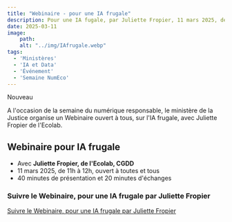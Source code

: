 ```yaml
---
title: "Webinaire - pour une IA frugale"
description: Pour une IA fugale, par Juliette Fropier, 11 mars 2025, de 11h à 12h
date: 2025-03-11
image:
    path:
    alt: "../img/IAfrugale.webp"
tags:
  - 'Ministères'
  - 'IA et Data'
  - 'Événement'
  - 'Semaine NumEco'
---
```


<span class="fr-badge fr-badge--success fr-badge--no-icon">Nouveau</span>

<!-- chapô-->
A l'occasion de la semaine du numérique responsable, le ministère de la Justice organise un Webinaire ouvert à tous, sur l'IA frugale, avec Juliette Fropier de l'Ecolab.
<!-- texte-->

## Webinaire pour IA frugale

* Avec **Juliette Fropier, de l'Ecolab, CGDD**
* 11 mars 2025, de 11h à 12h, ouvert à toutes et tous
* 40 minutes de présentation et 20 minutes d'échanges

<div class="fr-callout">
    <h3 class="fr-callout__title">Suivre le Webinaire, pour une IA frugale par Juliette Fropier</h3>
    <a class="fr-btn" href="https://webinaire.numerique.gouv.fr/meeting/signin/invite/30077/creator/15298/hash/83fae0b95cdf48509d365dc864d1df3c7d640553" target="_blank">
    Suivre le Webinaire, pour une IA frugale par Juliette Fropier
    </a>
</div>
